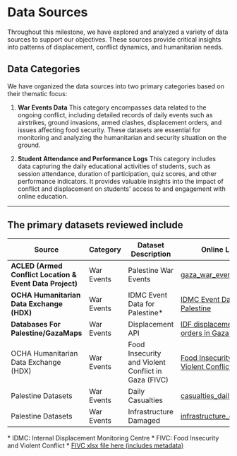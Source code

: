 # Data Sources

Throughout this milestone, we have explored and analyzed a variety of data sources to support our objectives. These sources provide critical insights into patterns of displacement, conflict dynamics, and humanitarian needs.

## **Data Categories**

We have organized the data sources into two primary categories based on their thematic focus:

1. **War Events Data**
   This category encompasses data related to the ongoing conflict, including detailed records of daily events such as airstrikes, ground invasions, armed clashes, displacement orders, and issues affecting food security. These datasets are essential
   for monitoring and analyzing the humanitarian and security situation on the ground.

2. **Student Attendance and Performance Logs**
   This category includes data capturing the daily educational activities of students, such as session attendance, duration of participation, quiz scores, and other performance indicators. It provides valuable insights into the impact of conflict and
   displacement on students' access to and engagement with online education.

---

## The primary datasets reviewed include

| **Source**            |**Category**| **Dataset Description**         | **Online Link**        | **Data File**     | **Data Dictionary**        |
| --------------------- |--------------------- | ------------------------------- | -----------------------| ----------------- | -------------------------- |
| **ACLED (Armed Conflict Location & Event Data Project)** | War Events| Palestine War Events| [gaza\_war\_events](https://acleddata.com/gaza-monitor/#Israel_Palestine_Jun20) | [palestine-war-data](/1_datasets/data/01_category_war_events_data/gaza_war_events/palestine_israel_conflict/data.csv) | [gaza\_war\_events\_dict](/1_datasets/data/01_category_war_events_data/gaza_war_events/palestine_israel_conflict/data_dict.md)|
| **OCHA Humanitarian Data Exchange (HDX)**| War Events|IDMC Event Data for Palestine\* | [IDMC Event Data for Palestine](https://data.humdata.org/dataset/a641dda7-9b19-4103-b811-76a3963d29d2/resource/759900bf-d08a-4523-8e4a-157aa97e3d29) | [idmc-event](/1_datasets/data/01_category_war_events_data/gaza_diplacement_orders/idmc-event-data-for-pse.csv)| [idmc\_event\_dict](/1_datasets/data/01_category_war_events_data/gaza_diplacement_orders/data_dict.md) |
| **Databases For Palestine/GazaMaps** | War Events | Displacement API| [IDF displacement orders in Gaza war](https://gazamaps.com/api/v1/displacement)| [gaza-map](/1_datasets/data/01_category_war_events_data/gaza_displacement_orders_gazamaps/gaza-displacement.json)  | [gazamaps\_displacement\_dict](/1_datasets/data/01_category_war_events_data/gaza_displacement_orders_gazamaps/data_dictionary.md) |
|OCHA Humanitarian Data Exchange (HDX)|War Events|Food Insecurity and Violent Conflict in Gaza (FIVC)|[Food Insecurity and Violent Conflict (FIVC)](https://data.humdata.org/dataset/819ed927-c593-40fc-bda2-1e1e72ab69ff/resource/7ab2f496-888d-42a4-a91f-df50a29cde20#)|[csv file here](https://github.com/MIT-Emerging-Talent/ET6-CDSP-group-03-repo/blob/data-collection/1_datasets/data/01_category_war_events_data/food_insecurity_and_violent_conflict_gaza_dataset/fivc_gaza_octobe.csv)|[FIVC_dict](https://github.com/MIT-Emerging-Talent/ET6-CDSP-group-03-repo/blob/data-collection/1_datasets/data/01_category_war_events_data/food_insecurity_and_violent_conflict_gaza_dataset/data_dictionary.md)|
| Palestine Datasets | War Events | Daily Casualties | [casualties_daily](https://data.techforpalestine.org/docs/casualties-daily/) | [data](/1_datasets/data/01_category_war_events_data/gaza_war_events/casualties_daily/data.csv)|[Data Dictionary](/1_datasets/data/01_category_war_events_data/gaza_war_events/casualties_daily/data_dict.md) |
| Palestine Datasets | War Events | Infrastructure Damaged | [infrastructure_damaged](https://data.techforpalestine.org/docs/infrastructure-damaged/) | [data](/1_datasets/data/01_category_war_events_data/gaza_war_events/infrastructure_damaged/data.json)|[Data Dictionary](/1_datasets/data/01_category_war_events_data/gaza_war_events/infrastructure_damaged/data_dict.md) |

\* IDMC: Internal Displacement Monitoring Centre
\* FIVC: Food Insecurity and Violent Conflict
\* [FIVC xlsx file here (includes metadata)](https://github.com/MIT-Emerging-Talent/ET6-CDSP-group-03-repo/blob/data-collection/1_datasets/data/01_category_war_events_data/food_insecurity_and_violent_conflict_gaza_dataset/fivc_gaza_october.xlsx)
